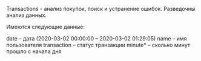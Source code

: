 Transactions - анализ покупок, поиск и устранение ошибок. Разведочны анализ данных.

Имеются следующие данные:

date – дата (2020-03-02 00:00:00 – 2020-03-02 01:29:05)
name – имя пользователя
transaction – статус транзакции
minute* – сколько минут прошло с начала дня
